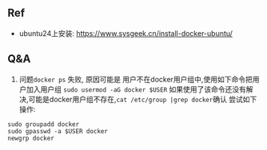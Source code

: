
## Ref

- ubuntu24上安装: https://www.sysgeek.cn/install-docker-ubuntu/


## Q&A

1. 问题`docker ps` 失败,
原因可能是 用户不在docker用户组中,使用如下命令把用户加入用户组
`sudo usermod -aG docker $USER`
如果使用了该命令还没有解决,可能是docker用户组不存在,`cat /etc/group |grep docker`确认
尝试如下操作:
```shell
sudo groupadd docker
sudo gpasswd -a $USER docker
newgrp docker
```

